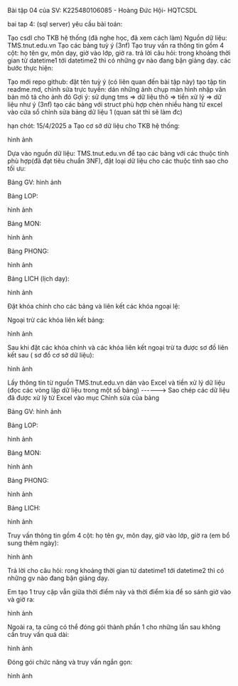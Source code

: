 Bài tập 04 của SV: K225480106085 - Hoàng Đức Hội- HQTCSDL

bai tap 4: (sql server) yêu cầu bài toán:

Tạo csdl cho TKB hệ thống (đã nghe học, đã xem cách làm)
Nguồn dữ liệu: TMS.tnut.edu.vn
Tạo các bảng tuỳ ý (3nf)
Tạo truy vấn ra thông tin gồm 4 cột: họ tên gv, môn dạy, giờ vào lớp, giờ ra. trả lời câu hỏi: trong khoảng thời gian từ datetime1 tới datetime2 thì có những gv nào đang bận giảng dạy.
các bước thực hiện:

Tạo mới repo github: đặt tên tuỳ ý (có liên quan đến bài tập này)
tạo tập tin readme.md, chỉnh sửa trực tuyến: dán những ảnh chụp màn hình nhập văn bản mô tả cho ảnh đó
Gợi ý: sử dụng tms => dữ liệu thô => tiền xử lý => dữ liệu như ý (3nf) tạo các bảng với struct phù hợp chèn nhiều hàng từ excel vào cửa sổ chỉnh sửa bảng dữ liệu 1 (quan sát thì sẽ làm đc)

hạn chót: 15/4/2025
a
Tạo cơ sở dữ liệu cho TKB hệ thống:

hình ảnh

Dựa vào nguồn dữ liệu: TMS.tnut.edu.vn để tạo các bảng với các thuộc tính phù hợp(đã đạt tiêu chuẩn 3NF), đặt loại dữ liệu cho các thuộc tính sao cho tối ưu:

Bảng GV:
hình ảnh

Bảng LOP:

hình ảnh

Bảng MON:

hình ảnh

Bảng PHONG:

hình ảnh

Bảng LICH (lịch dạy):

hình ảnh

Đặt khóa chính cho các bảng và liên kết các khóa ngoại lệ:

Ngoại trừ các khóa liên kết bảng:

hình ảnh

Sau khi đặt các khóa chính và các khóa liên kết ngoại trừ ta được sơ đồ liên kết sau ( sơ đồ cơ sở dữ liệu):

hình ảnh

Lấy thông tin từ nguồn TMS.tnut.edu.vn dán vào Excel và tiền xử lý dữ liệu (đọc các vòng lặp dữ liệu trong một số bảng) ------> Sao chép các dữ liệu đã được xử lý từ Excel vào mục Chỉnh sửa của bảng

Bảng GV:
hình ảnh

Bảng LOP:

hình ảnh

Bảng MON:

hình ảnh

Bảng PHONG:

hình ảnh

Bảng LICH:

hình ảnh

Truy vấn thông tin gồm 4 cột: họ tên gv, môn dạy, giờ vào lớp, giờ ra (em bổ sung thêm ngày):

hình ảnh

Trả lời cho câu hỏi: rong khoảng thời gian từ datetime1 tới datetime2 thì có những gv nào đang bận giảng dạy.

Em tạo 1 truy cập vẫn giữa thời điểm này và thời điểm kia để so sánh giờ vào và giờ ra:

hình ảnh

Ngoài ra, ta cũng có thể đóng gói thành phần 1 cho những lần sau không cần truy vấn quá dài:

hình ảnh

Đóng gói chức năng và truy vấn ngắn gọn:

hình ảnh
